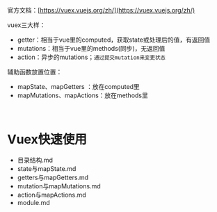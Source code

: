 官方文档：[https://vuex.vuejs.org/zh/](https://vuex.vuejs.org/zh/)

vuex三大样：
- getter：相当于vue里的computed，获取state或处理后的值，有返回值
- mutations：相当于vue里的methods(同步)，无返回值
- action：异步的mutations；`通过提交mutation来变更状态`

辅助函数放置位置：
- mapState、mapGetters ：放在computed里
- mapMutations、mapActions：放在methods里

<br>

# Vuex快速使用

- 目录结构.md
- state与mapState.md
- getters与mapGetters.md
- mutation与mapMutations.md
- action与mapActions.md
- module.md
